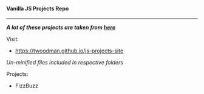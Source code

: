 #### Vanilla JS Projects Repo
----

***A lot of these projects are taken from [here](https://github.com/karan/Projects)***


Visit:
- https://twoodman.github.io/js-projects-site


*Un-minified files included in respective folders*


Projects:
- FizzBuzz

